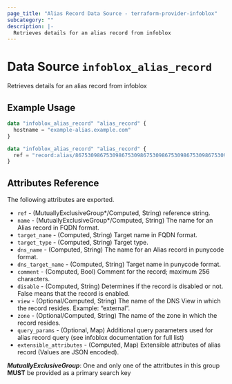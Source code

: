 ```yaml
---
page_title: "Alias Record Data Source - terraform-provider-infoblox"
subcategory: ""
description: |-
  Retrieves details for an alias record from infoblox
---
```


# Data Source `infoblox_alias_record`

Retrieves details for an alias record from infoblox

## Example Usage

```terraform
data "infoblox_alias_record" "alias_record" {
  hostname = "example-alias.example.com"
}
```

```terraform
data "infoblox_alias_record" "alias_record" {
  ref = "record:alias/867530986753098675309867530986753098675309867530986753098675309:example-alias.example.com/default"
}
```

## Attributes Reference

The following attributes are exported.

- `ref` -  (MutuallyExclusiveGroup*/Computed, String) reference string.
- `name` -  (MutuallyExclusiveGroup*/Computed, String) The name for an Alias record in FQDN format.
- `target_name` - (Computed, String) Target name in FQDN format.
- `target_type` - (Computed, String) Target type.
- `dns_name` -  (Computed, String) The name for an Alias record in punycode format.
- `dns_target_name` -  (Computed, String) Target name in punycode format.
- `comment` - (Computed, Bool) Comment for the record; maximum 256 characters.
- `disable` - (Computed, String) Determines if the record is disabled or not. False means that the record is enabled.
- `view` - (Optional/Computed, String) The name of the DNS View in which the record resides. Example: “external”.
- `zone` - (Optional/Computed, String) The name of the zone in which the record resides.
- `query_params` - (Optional, Map) Additional query parameters used for alias record query (see infoblox documentation for full list)
- `extensible_attributes` - (Computed, Map) Extensible attributes of alias record (Values are JSON encoded).

**_MutuallyExclusiveGroup_**: One and only one of the attritbutes in this group **MUST** be provided as a primary search key